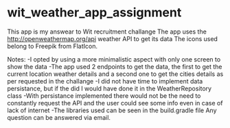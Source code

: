 # wit_weather_app_assignment

This app is my answear to Wit recruitment challange
The app uses the http://openweathermap.org/api weather API to get its data
The icons used belong to Freepik from FlatIcon.

Notes:
-I opted by using a more minimalistic aspect with only one screen to show the data
-The app used 2 endpoints to get the data, the first to get the current location weather details 
and a second one to get the cities details as per requested in the challange
-I did not have time to implement data persistance, but if the did I would have done it in the WeatherRepository class
-With persistance implemented there would not be the need to constantly request the API and the user could see some info 
even in case of lack of internet
-The libraries used can be seen in the build.gradle file
Any question can be answered via email.
